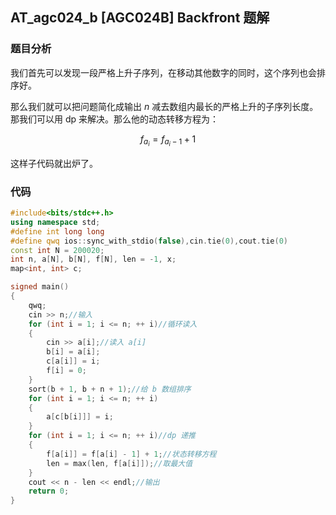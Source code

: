 ## AT_agc024_b [AGC024B] Backfront 题解

### 题目分析

我们首先可以发现一段严格上升子序列，在移动其他数字的同时，这个序列也会排序好。

那么我们就可以把问题简化成输出 $n$ 减去数组内最长的严格上升的子序列长度。那我们可以用 dp 来解决。那么他的动态转移方程为：

$$ f_{a_i} = f_{a_i - 1} + 1$$

这样子代码就出炉了。

### 代码

```cpp
#include<bits/stdc++.h>
using namespace std;
#define int long long
#define qwq ios::sync_with_stdio(false),cin.tie(0),cout.tie(0)  
const int N = 200020;
int n, a[N], b[N], f[N], len = -1, x;
map<int, int> c;

signed main()
{
	qwq;
    cin >> n;//输入 
    for (int i = 1; i <= n; ++ i)//循环读入 
    {
    	cin >> a[i];//读入 a[i] 
    	b[i] = a[i];
		c[a[i]] = i;
		f[i] = 0;
	}
	sort(b + 1, b + n + 1);//给 b 数组排序 
	for (int i = 1; i <= n; ++ i)
	{
		a[c[b[i]]] = i;
	} 
	for (int i = 1; i <= n; ++ i)//dp 递推 
	{
		f[a[i]] = f[a[i] - 1] + 1;//状态转移方程
		len = max(len, f[a[i]]);//取最大值 
	}
	cout << n - len << endl;//输出 
	return 0;
}
```
